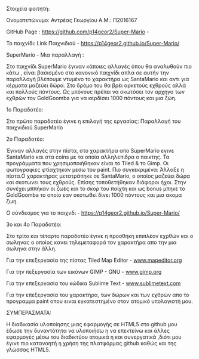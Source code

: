 Στοιχεία φοιτητή:

Oνοματεπώνυμο: Αντρέας Γεωργίου Α.Μ.: Π2016167 

GitHub Page : https://github.com/p14geor2/Super-Mario - 

Το παιχνίδι: Link Παιχνιδιού - https://p14geor2.github.io/Super-Mario/


SuperMario - Μια παραλλαγή :

Στο παιχνίδι SuperMario έγιναν κάποιες αλλαγές όπου θα αναλυθούν πιο κάτω , είναι βασισμένο στο κανονικό παιχνίδι απλα σε αυτήν την παραλλαγή βλέπουμε ντυμένο το χαρακτήρα ως SantaMario και αντι για κέρματα μαζεύει δώρα. Στο δρόμο του θα βρέι αρκετούς εχθρούς αλλά και πολλούς πόντους. Ως μπόνους πρέπει να σκωτόσει τον αρχηγο των εχθρών τον GoldGoomba για να κερδίσει 1000 πόντους και μια ζώη.

1ο Παραδοτέο:

Στο πρώτο παραδοτέο έγινε η επιλογή της εργασίας: Παραλλαγή του παιχνιδιού SuperMario

2ο Παραδοτέο:

Έγιναν αλλαγές στην πίστα, στο χαρακτήρα απο SuperMario εγινε SantaMario και στα coins  με τα οποία αλληλεπιδρα ο παικτης. Τα προγράμματα που χρησιμοποιήθηκαν είναι το Tiled & το Gimp. Οι φωτογραφίες φτίαχτηκαν μεσω του paint. Πιο συγκεκριμένα: Άλλαξε η πίστα.Ο χαρακτήρας μετατράπηκε σε SantaMario, ο οποίος μαζεύει δώρα και σκοτωνει τους εχθρούς. Επίσης τοποθετήθηκαν διάφοροι ήχοι. Στην συνέχει μππήκαν οι ζωές και το σκορ του παίχτη και ως bonus μπηκε το GoldGoomba το οποίο εαν σκοτωθεί δίνει 1000 πόντους και μια ακομα ζωη.

Ο σύνδεσμος για το παιχνδι -  https://p14geor2.github.io/Super-Mario/

3ο και 4ο Παραδοτέο:

Στο τρίτο και τέταρτο παραδοτέο έγινε η προσθήκη επιπλέον εχρθών και ο σωληνας ο οποίος κανει τηλεμεταφορά τον χαρακτήρα απο την μια σωληνα στην άλλη.

Για την επεξεργασία της πίστας Tiled Map Editor - www.mapeditor.org

Για την πεξεργασία των εικόνων GIMP - GNU - www.gimp.org

Για την επεξεργασία του κώδικα Sublime Text - www.sublimetext.com

Για την επεξεργασία του χαρακτήρα, των δώρων και των εχθρών απο το προγραμμα paint οπου ειναι εγκατεστημένο στον ατομικό υπολογιστή μου.

ΣΥΜΠΕΡΑΣΜΑΤΑ:

Η διαδικασία υλοποίησης μιας εφαρμογής σε HTML5 στο github μου έδωσε την δυναντότητα να υλοποιήσω η να επεκτείνω και άλλες εφαρμογές μέσω του διαδικτύου ατομικά η και συνεργατικά ,διότι μου έγινε πιο κατανοητή η χρήση της πλατφόρμας github καθώς και της γλώσσας HTML5.
